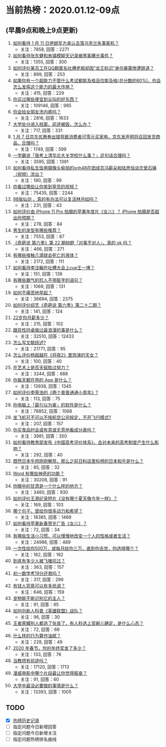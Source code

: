 # 当前热榜：2020.01.12-09点
## (早晨9点和晚上9点更新)
1. [如何看待 1 月 11 日伊朗军方承认击落乌克兰失事客机？](https://www.zhihu.com/question/365757601)
    * 关注：7858, 回答：2271
2. [如何看待张东健和朱镇模聊天记录被黑客曝光事件？](https://www.zhihu.com/question/365664949)
    * 关注：1355, 回答：300
3. [如何评价某员工在QQ群匿名吐槽老板却因“龙王标识”身份暴露惨遭辞退？](https://www.zhihu.com/question/365184383)
    * 关注：899, 回答：253
4. [如果你有一个超能力不管什么考试都能及格且仅能及格(总分数的60%)，你会怎么发挥这个能力的最大作用？](https://www.zhihu.com/question/365574368)
    * 关注：415, 回答：229
5. [你买过哪些便宜到尖叫的好东西？](https://www.zhihu.com/question/337047368)
    * 关注：109146, 回答：985
6. [你会给女朋友洗内裤吗？](https://www.zhihu.com/question/353731760)
    * 关注：2816, 回答：1633
7. [大学处分进入档案，前途被毁，怎么办？](https://www.zhihu.com/question/348663277)
    * 关注：717, 回答：331
8. [1 月 7 日京东优惠券出错导致消费者可零元买家电，京东发声明将召回发货商品，合理吗？](https://www.zhihu.com/question/365682322)
    * 关注：1749, 回答：599
9. [一学霸说「我考上清华北大关学校什么事？」这句话合理吗？](https://www.zhihu.com/question/359009137)
    * 关注：3595, 回答：1391
10. [如何看待私生饭用摄像头偷拍的snh48在团成员冯薪朵和陆思恒谈恋爱石锤（视频）流出？](https://www.zhihu.com/question/365841736)
    * 关注：190, 回答：99
11. [你看过哪些让你笑到窒息的视频？](https://www.zhihu.com/question/294482155)
    * 关注：75435, 回答：2244
12. [98版仙剑 ，真的有办法可以复活林月如吗？](https://www.zhihu.com/question/35019247)
    * 关注：231, 回答：43
13. [如何评价由 iPhone 11 Pro 拍摄的苹果年度片《女儿》？ iPhone 拍摄是否超出你预期？](https://www.zhihu.com/question/365419121)
    * 关注：278, 回答：84
14. [男生的发型有哪些推荐？](https://www.zhihu.com/question/31245150)
    * 关注：7553, 回答：87
15. [《奇葩说 第六季》第 22 期辩题「对事不对人」，真的 ok 吗？](https://www.zhihu.com/question/365778639)
    * 关注：466, 回答：271
16. [有哪些接触几滴就会死亡的液体？](https://www.zhihu.com/question/349689226)
    * 关注：2172, 回答：111
17. [如何看待李汶翰在吐槽大会上cue王一博？](https://www.zhihu.com/question/365848093)
    * 关注：151, 回答：139
18. [有哪些霸气的怼人不带脏字的语句？](https://www.zhihu.com/question/340835749)
    * 关注：1069, 回答：131
19. [如何不痛苦地早起？](https://www.zhihu.com/question/22120300)
    * 关注：36694, 回答：2375
20. [如何评价综艺《奇葩说 第六季》第二十二期？](https://www.zhihu.com/question/365575889)
    * 关注：141, 回答：124
21. [22岁你月薪多少？](https://www.zhihu.com/question/365308563)
    * 关注：215, 回答：102
22. [跟异性同桌做过最浪漫的事是什么？](https://www.zhihu.com/question/294305334)
    * 关注：32510, 回答：12433
23. [怎么写文献综述?](https://www.zhihu.com/question/303494762)
    * 关注：21771, 回答：95
24. [怎么评价杨超越在《将夜2》里饰演的天女？](https://www.zhihu.com/question/365603857)
    * 关注：100, 回答：40
25. [在艺术上是否天赋胜过努力？](https://www.zhihu.com/question/22267300)
    * 关注：3244, 回答：688
26. [你每天都在用的 App 是什么？](https://www.zhihu.com/question/342182450)
    * 关注：13938, 回答：1345
27. [如何评价李荣浩的《两个普普通通小青年》?](https://www.zhihu.com/question/365701519)
    * 关注：113, 回答：75
28. [你电脑上「最引以为豪」的软件是什么？](https://www.zhihu.com/question/21065451)
    * 关注：78852, 回答：1068
29. [坐飞机可不可以不按航空公司规定，不开飞行模式?](https://www.zhihu.com/question/342051924)
    * 关注：207, 回答：157
30. [你买食品时会或有意或无意地看成分表吗？](https://www.zhihu.com/question/355691966)
    * 关注：3981, 回答：350
31. [如何看待教育部发布《中国高考评价体系》，会对未来的高考制度产生什么影响？](https://www.zhihu.com/question/365159723)
    * 关注：292, 回答：40
32. [既然日本牛肉刚刚解禁，那么之前日料店里标榜的日本和牛是什么？](https://www.zhihu.com/question/362655790)
    * 关注：85, 回答：32
33. [Word 有哪些神奇的功能？](https://www.zhihu.com/question/27035859)
    * 关注：30208, 回答：91
34. [你眼中的甘肃是一个什么样的地方？](https://www.zhihu.com/question/320649155)
    * 关注：3460, 回答：930
35. [如何评价王源纪录短片《没有哪个夏天像今年一样》？](https://www.zhihu.com/question/365746649)
    * 关注：169, 回答：103
36. [哪个句子，曾给你很多动力和希望？](https://www.zhihu.com/question/350401981)
    * 关注：18385, 回答：1469
37. [如何看待苹果新春贺岁广告《女儿》？](https://www.zhihu.com/question/365415437)
    * 关注：72, 回答：34
38. [有哪些生活小习惯，可以慢慢地改变一个人的性格或者生活？](https://www.zhihu.com/question/270440199)
    * 关注：24986, 回答：489
39. [一次性给你500万，或每月给你三万，直到你去世，你选择哪个？](https://www.zhihu.com/question/365726858)
    * 关注：162, 回答：162
40. [到底有多少人被飞猪坑过？](https://www.zhihu.com/question/279076280)
    * 关注：363, 回答：157
41. [初一数学考19分还救吗？](https://www.zhihu.com/question/362762294)
    * 关注：317, 回答：299
42. [有钱人究竟可以有多低调？](https://www.zhihu.com/question/353352271)
    * 关注：646, 回答：159
43. [宠物能不能识别它的主人？](https://www.zhihu.com/question/362154940)
    * 关注：91, 回答：65
44. [如何向新人科普《英雄联盟》战队？](https://www.zhihu.com/question/365161632)
    * 关注：96, 回答：30
45. [王者荣耀别人都选了张良了，有人秒选上官婉儿确定，是什么心态？](https://www.zhihu.com/question/363315720)
    * 关注：72, 回答：66
46. [什么样的行为算作油腻？](https://www.zhihu.com/question/303240097)
    * 关注：228, 回答：49
47. [2020 年春节，你的年终奖发了多少？](https://www.zhihu.com/question/365532200)
    * 关注：133, 回答：76
48. [当教师有前途吗？](https://www.zhihu.com/question/31995497)
    * 关注：17120, 回答：1713
49. [漫威电影中哪个片段最让你觉得振奋？](https://www.zhihu.com/question/363987782)
    * 关注：91, 回答：60
50. [大学中最没必要做的事情是什么？](https://www.zhihu.com/question/23373520)
    * 关注：13393, 回答：1005
## TODO
* [x] [热榜历史记录](hot_history/AllHot.md)
* [ ] 指定问题今日新增回答
* [ ] 指定问题今日新增关注
* [ ] 指定问题热榜排名曲线
